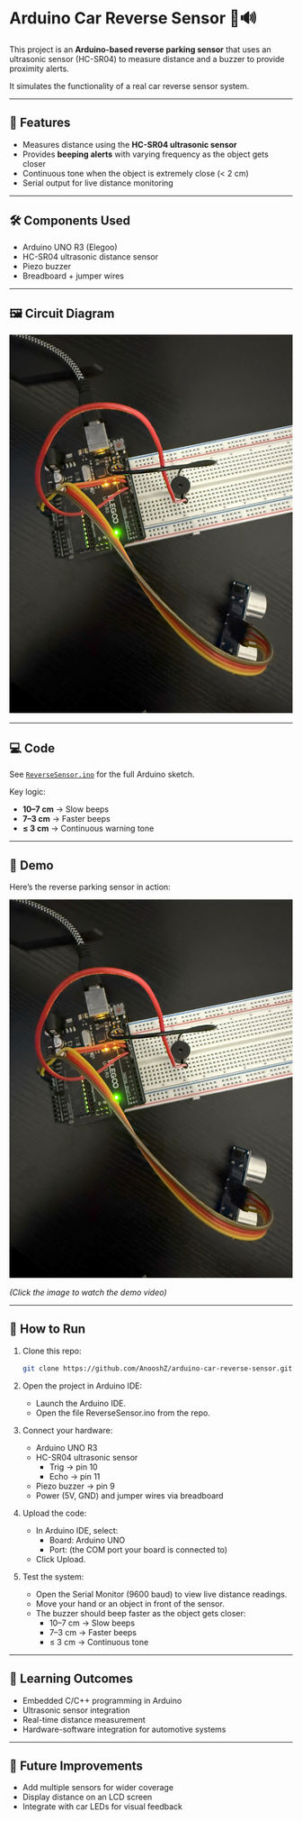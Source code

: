 # Arduino Car Reverse Sensor 🚗🔊

This project is an **Arduino-based reverse parking sensor** that uses an ultrasonic sensor (HC-SR04) to measure distance and a buzzer to provide proximity alerts.  

It simulates the functionality of a real car reverse sensor system.

---

## 🔧 Features
- Measures distance using the **HC-SR04 ultrasonic sensor**  
- Provides **beeping alerts** with varying frequency as the object gets closer  
- Continuous tone when the object is extremely close (< 2 cm)  
- Serial output for live distance monitoring

---

## 🛠️ Components Used
- Arduino UNO R3 (Elegoo)
- HC-SR04 ultrasonic distance sensor
- Piezo buzzer
- Breadboard + jumper wires

---

## 🖼️ Circuit Diagram
![Circuit](Circuit.jpg)

---

## 💻 Code
See [`ReverseSensor.ino`](ReverseSensor.ino) for the full Arduino sketch.  

Key logic:
- **10–7 cm** → Slow beeps  
- **7–3 cm** → Faster beeps  
- **≤ 3 cm** → Continuous warning tone  

---

## 🎥 Demo

Here’s the reverse parking sensor in action:

[![Demo Video](Circuit.jpg)](demo.mp4)

*(Click the image to watch the demo video)*

---


## 🚀 How to Run
1. Clone this repo:
   ```bash
   git clone https://github.com/AnooshZ/arduino-car-reverse-sensor.git
   
2. Open the project in Arduino IDE:
   - Launch the Arduino IDE.
   - Open the file ReverseSensor.ino from the repo.

3. Connect your hardware:
   - Arduino UNO R3
   - HC-SR04 ultrasonic sensor
     - Trig → pin 10
     - Echo → pin 11
   - Piezo buzzer → pin 9
   - Power (5V, GND) and jumper wires via breadboard

4. Upload the code:
   - In Arduino IDE, select:
     - Board: Arduino UNO
     - Port: (the COM port your board is connected to)
   - Click Upload.

5. Test the system:
   - Open the Serial Monitor (9600 baud) to view live distance readings.
   - Move your hand or an object in front of the sensor.
   - The buzzer should beep faster as the object gets closer:
     - 10–7 cm → Slow beeps
     - 7–3 cm → Faster beeps
     - ≤ 3 cm → Continuous tone

---

## 📌 Learning Outcomes
- Embedded C/C++ programming in Arduino
- Ultrasonic sensor integration
- Real-time distance measurement
- Hardware-software integration for automotive systems

---

## 🔮 Future Improvements
- Add multiple sensors for wider coverage
- Display distance on an LCD screen
- Integrate with car LEDs for visual feedback


   
